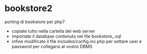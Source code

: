 # bookstore2
porting di bookstore per php7

* copiate tutto nella cartella del web server
* importate il database contenuto nel file bookstore_.sql
* infine modificate il file includes/config.inc.php per settare user e password per collegarsi al vostro DBMS
